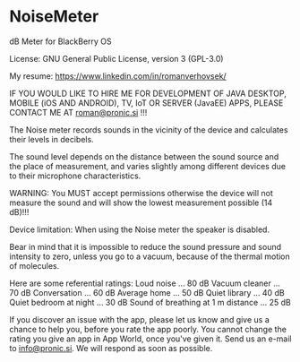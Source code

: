 # NoiseMeter
dB Meter for BlackBerry OS

License: GNU General Public License, version 3 (GPL-3.0)

My resume: https://www.linkedin.com/in/romanverhovsek/

IF YOU WOULD LIKE TO HIRE ME FOR DEVELOPMENT OF JAVA DESKTOP, MOBILE (iOS AND ANDROID), TV, IoT OR SERVER (JavaEE) APPS, PLEASE CONTACT ME AT roman@pronic.si !!!

The Noise meter records sounds in the vicinity of the device and calculates their levels in decibels.

The sound level depends on the distance between the sound source and the place of measurement, and varies slightly among different devices due to their microphone characteristics.

WARNING: You MUST accept permissions otherwise the device will not measure the sound and will show the lowest measurement possible (14 dB)!!!

Device limitation: When using the Noise meter the speaker is disabled.

Bear in mind that it is impossible to reduce the sound pressure and sound intensity to zero, unless you go to a vacuum, because of the thermal motion of molecules.

Here are some referential ratings:
Loud noise ... 80 dB
Vacuum cleaner ... 70 dB 
Conversation ... 60 dB 
Average home ... 50 dB
Quiet library ... 40 dB
Quiet bedroom at night ... 30 dB
Sound of breathing at 1 m distance ... 25 dB

If you discover an issue with the app, please let us know and give us a chance to help you, before you rate the app poorly. You cannot change the rating you give an app in App World, once you've given it. Send us an e-mail to info@pronic.si. We will respond as soon as possible.
